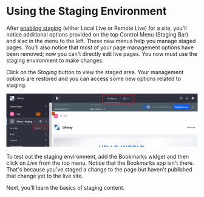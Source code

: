 # Using the Staging Environment

After [enabling staging](/discover/portal/-/knowledge_base/7-1/enabling-staging)
(either Local Live or Remote Live) for a site, you'll notice additional options
provided on the top Control Menu (Staging Bar) and also in the menu to the left.
These new menus help you manage staged pages. You'll also notice that most of
your page management options have been removed; now you can't directly edit live
pages. You now must use the staging environment to make changes.

Click on the *Staging* button to view the staged area. Your management options
are restored and you can access some new options related to staging. 

![Figure 1: You can see the new staging options added to the top and left of your screen.](../../../../images/staging-live-page.png)

To test out the staging environment, add the Bookmarks widget and then click on
*Live* from the top menu. Notice that the Bookmarks app isn't there. That's
because you've staged a change to the page but haven't published that change yet
to the live site.

Next, you'll learn the basics of staging content.